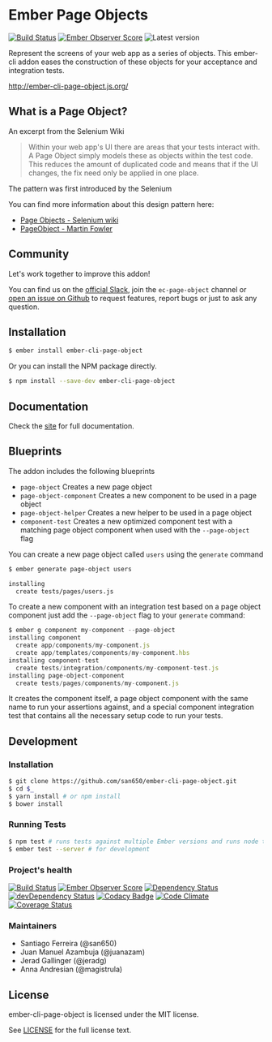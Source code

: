# Ember Page Objects

[![Build Status](https://travis-ci.org/san650/ember-cli-page-object.svg?branch=master)](https://travis-ci.org/san650/ember-cli-page-object)
[![Ember Observer Score](http://emberobserver.com/badges/ember-cli-page-object.svg)](http://emberobserver.com/addons/ember-cli-page-object)
![Latest version](https://img.shields.io/npm/v/ember-cli-page-object.svg)

Represent the screens of your web app as a series of objects. This ember-cli addon eases the construction of these objects for your acceptance and integration tests.

http://ember-cli-page-object.js.org/

## What is a Page Object?

An excerpt from the Selenium Wiki

> Within your web app's UI there are areas that your tests interact with. A Page
> Object simply models these as objects within the test code. This reduces the
> amount of duplicated code and means that if the UI changes, the fix need only
> be applied in one place.

The pattern was first introduced by the Selenium

You can find more information about this design pattern here:

* [Page Objects - Selenium wiki](https://seleniumhq.github.io/docs/best.html#page_object_models)
* [PageObject - Martin Fowler](http://martinfowler.com/bliki/PageObject.html)

## Community

Let's work together to improve this addon!

You can find us on the [official Slack](https://ember-community-slackin.herokuapp.com/), join the `ec-page-object` channel or [open an issue on Github](https://github.com/san650/ember-cli-page-object/issues) to request features, report bugs or just to ask any question.

## Installation

```sh
$ ember install ember-cli-page-object
```

Or you can install the NPM package directly.

```sh
$ npm install --save-dev ember-cli-page-object
```

## Documentation

Check the [site](http://ember-cli-page-object.js.org/) for full documentation.

## Blueprints

The addon includes the following blueprints

* `page-object` Creates a new page object
* `page-object-component` Creates a new component to be used in a page object
* `page-object-helper` Creates a new helper to be used in a page object
* `component-test` Creates a new optimized component test with a matching page object component when used with the `--page-object` flag

You can create a new page object called `users` using the `generate` command

```sh
$ ember generate page-object users

installing
  create tests/pages/users.js
```

To create a new component with an integration test based on a page object component just add the `--page-object` flag to your `generate` command:

```js
$ ember g component my-component --page-object
installing component
  create app/components/my-component.js
  create app/templates/components/my-component.hbs
installing component-test
  create tests/integration/components/my-component-test.js
installing page-object-component
  create tests/pages/components/my-component.js
```

It creates the component itself, a page object component with the same name to run your assertions against, and a special component integration test that contains all the necessary setup code to run your tests.

## Development

### Installation

```sh
$ git clone https://github.com/san650/ember-cli-page-object.git
$ cd $_
$ yarn install # or npm install
$ bower install
```

### Running Tests

```sh
$ npm test # runs tests against multiple Ember versions and runs node tests
$ ember test --server # for development
```

### Project's health

[![Build Status](https://travis-ci.org/san650/ember-cli-page-object.svg?branch=master)](https://travis-ci.org/san650/ember-cli-page-object)
[![Ember Observer Score](http://emberobserver.com/badges/ember-cli-page-object.svg)](http://emberobserver.com/addons/ember-cli-page-object)
[![Dependency Status](https://david-dm.org/san650/ember-cli-page-object.svg)](https://david-dm.org/san650/ember-cli-page-object)
[![devDependency Status](https://david-dm.org/san650/ember-cli-page-object/dev-status.svg)](https://david-dm.org/san650/ember-cli-page-object#info=devDependencies)
[![Codacy Badge](https://api.codacy.com/project/badge/grade/35545e8e8ade48dfa999a3f5e1aa4b3b)](https://www.codacy.com/app/san650/ember-cli-page-object)
[![Code Climate](https://codeclimate.com/github/san650/ember-cli-page-object/badges/gpa.svg)](https://codeclimate.com/github/san650/ember-cli-page-object)
[![Coverage Status](https://coveralls.io/repos/github/san650/ember-cli-page-object/badge.svg?branch=master)](https://coveralls.io/github/san650/ember-cli-page-object?branch=master)

### Maintainers

- Santiago Ferreira (@san650)
- Juan Manuel Azambuja (@juanazam)
- Jerad Gallinger (@jeradg)
- Anna Andresian (@magistrula)

## License

ember-cli-page-object is licensed under the MIT license.

See [LICENSE](./LICENSE) for the full license text.
